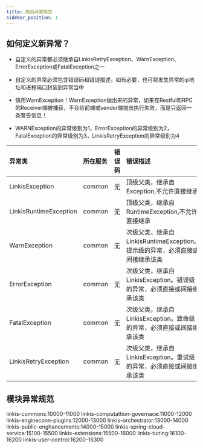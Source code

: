 ```yaml
---
title: 抛出异常规范
sidebar_position: 1
---
```


## 如何定义新异常？

- 自定义的异常都必须继承自LinkisRetryException、WarnException、ErrorException或FatalException之一

- 自定义的异常必须包含错误码和错误描述，如有必要，也可将发生异常的ip地址和进程端口封装到异常当中

- 慎用WarnException！WarnException抛出来的异常，如果在Restful和RPC的Receiver端被捕获，不会给前端或sender端抛出执行失败，而是只返回一条警告信息！

- WARNException的异常级别为1，ErrorException的异常级别为2，FatalException的异常级别为3，LinkisRetryException的异常级别为4

|异常类|	所在服务|   错误码|    错误描述|
|:----  |:---   |:---   |:---   |
|LinkisException|	common| 无|	顶级父类，继承自Exception,不允许直接继承|
|LinkisRuntimeException|	common| 无|	顶级父类，继承自RuntimeException,不允许直接继承|
|WarnException|	common|	无|	次级父类，继承自LinkisRuntimeException。提示级的异常，必须直接或间接继承该类|
|ErrorException|	common|	无|	次级父类，继承自LinkisException。错误级的异常，必须直接或间接继承该类|
|FatalException|	common|	无|	次级父类，继承自LinkisException。致命级的异常，必须直接或间接继承该类|
|LinkisRetryException|	common|	无|	次级父类，继承自LinkisException。重试级的异常，必须直接或间接继承该类|

## 模块异常规范

linkis-commons:10000-11000
linkis-computattion-governace:11000-12000
linkis-engineconn-plugins:12000-13000
linkis-orchestrator:13000-14000
linkis-public-enghancements:14000-15000
linkis-spring-cloud-service:15100-15500
linkis-extensions:15500-16000
linkis-tuning:16100-16200
linkis-user-control:16200-16300
